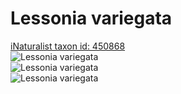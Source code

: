 
Lessonia variegata
==================
  
[iNaturalist taxon id: 450868](https://www.inaturalist.org/taxa/450868)  
![Lessonia variegata](https://inaturalist-open-data.s3.amazonaws.com/photos/193225752/medium.jpg)  
![Lessonia variegata](https://inaturalist-open-data.s3.amazonaws.com/photos/193225886/medium.jpg)  
![Lessonia variegata](https://inaturalist-open-data.s3.amazonaws.com/photos/193226004/medium.jpg)